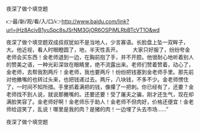 夜深了做个填空题

👉最/新/观/看/入/口/👉http://www.baidu.com/link?url=jHz8AcivB1yuSpc8sJSrNM3GjOR6OSPiMLRbBTcVT1O&wd

夜深了做个填空题双成叔叔犹如不是当地人，少言寡语。长脸盘上坠一双眸子，大。他近视，看人时眼瞪圆了，地，半天性丢开。
　　大家只好服了，纷纷夸金老师会买东西！金老师退到一边，在胸前抱了手，并不开腔。他很耐心地听着别人的赞美之语，一种光彩深敛在眼睛里，绝不流露出来。老师们赞着赞着，动心了，金老师，去帮我割两斤！金老师，我也要两斤！纷纷把钱塞到金老师手里。那先前对他撇嘴的也转过头来，也把钱递过去。两斤，八块钱，不多不少。金老师愣住了，一时间不知所措。手里抓着满把的钱，像攥了一把刺。你已经有了，还要？金老师找不到人说，就说那撇嘴的。还要还要！受了屠夫之骗，刚才还生气，现在却满脸笑容了。金老师好啊！金老师乐于助人！金老师不但肉好，价格还便宜！金老师给逗笑了，乱说！哪里是我的肉？是猪的肉！一边埋了头去市场……”


夜深了做个填空题
